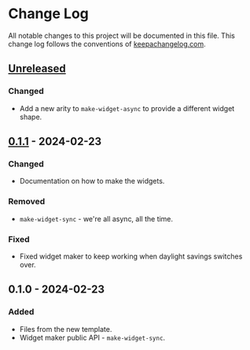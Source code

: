# Change Log
All notable changes to this project will be documented in this file. This change log follows the conventions of [keepachangelog.com](http://keepachangelog.com/).

## [Unreleased]
### Changed
- Add a new arity to `make-widget-async` to provide a different widget shape.

## [0.1.1] - 2024-02-23
### Changed
- Documentation on how to make the widgets.

### Removed
- `make-widget-sync` - we're all async, all the time.

### Fixed
- Fixed widget maker to keep working when daylight savings switches over.

## 0.1.0 - 2024-02-23
### Added
- Files from the new template.
- Widget maker public API - `make-widget-sync`.

[Unreleased]: https://sourcehost.site/your-name/termprojectone/compare/0.1.1...HEAD
[0.1.1]: https://sourcehost.site/your-name/termprojectone/compare/0.1.0...0.1.1
